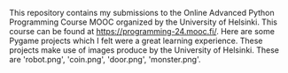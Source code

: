 This repository contains my submissions to the Online Advanced Python Programming Course MOOC organized by the University of Helsinki. This course can be found at https://programming-24.mooc.fi/.
Here are some Pygame projects which I felt were a great learning experience. 
These projects make use of images produce by the University of Helsinki. These are 'robot.png', 'coin.png', 'door.png', 'monster.png'. 
